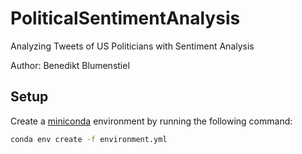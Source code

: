 # PoliticalSentimentAnalysis
Analyzing Tweets of US Politicians with Sentiment Analysis

Author: Benedikt Blumenstiel

## Setup

Create a [miniconda](https://docs.conda.io/en/latest/miniconda.html) environment by running the following command:

```bash
conda env create -f environment.yml
```